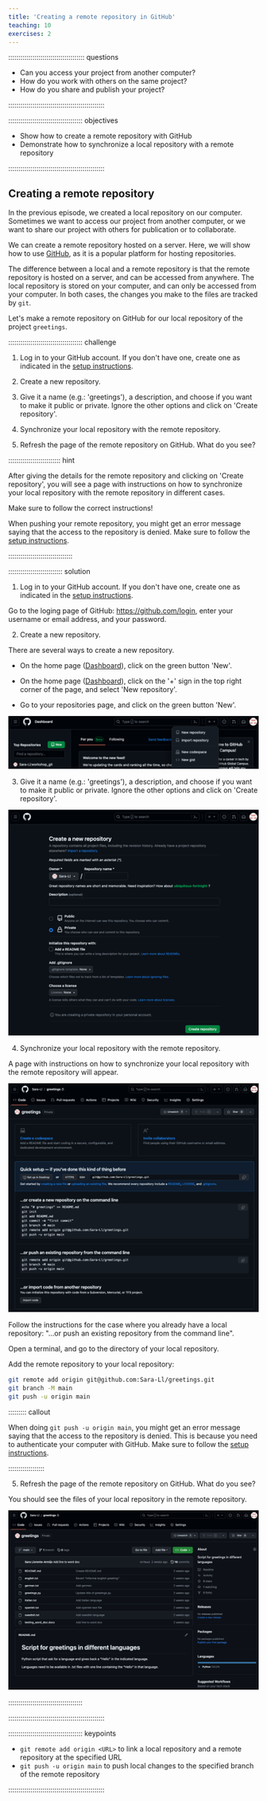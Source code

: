 ```yaml
---
title: 'Creating a remote repository in GitHub'
teaching: 10
exercises: 2
---
```


:::::::::::::::::::::::::::::::::::::: questions 

- Can you access your project from another computer?
- How do you work with others on the same project?
- How do you share and publish your project?

::::::::::::::::::::::::::::::::::::::::::::::::

::::::::::::::::::::::::::::::::::::: objectives

- Show how to create a remote repository with GitHub
- Demonstrate how to synchronize a local repository with a remote repository

::::::::::::::::::::::::::::::::::::::::::::::::

## Creating a remote repository

In the previous episode, we created a local repository on our computer. Sometimes we want to access our project from another computer, or we want to share our project with others for publication or to collaborate. 

We can create a remote repository hosted on a server. Here, we will show how to use [GitHub](https://github.com/), as it is a popular platform for hosting repositories.

The difference between a local and a remote repository is that the remote repository is hosted on a server, and can be accessed from anywhere. The local repository is stored on your computer, and can only be accessed from your computer. In both cases, the changes you make to the files are tracked by `git`.

Let's make a remote repository on GitHub for our local repository of the project `greetings`.

::::::::::::::::::::::::::::::::::::: challenge

1. Log in to your GitHub account. If you don't have one, create one as indicated in the [setup instructions](../learners/setup.md).

2. Create a new repository. 

3. Give it a name (e.g.: 'greetings'), a description, and choose if you want to make it public or private. Ignore the other options and click on 'Create repository'.

4. Synchronize your local repository with the remote repository.

5. Refresh the page of the remote repository on GitHub. What do you see?

:::::::::::::::::::::::::: hint

After giving the details for the remote repository and clicking on 'Create repository', you will see a page with instructions on how to synchronize your local repository with the remote repository in different cases.

Make sure to follow the correct instructions!

When pushing your remote repository, you might get an error message saying that the access to the repository is denied. Make sure to follow the [setup instructions](../learners/setup.md).

::::::::::::::::::::::::::::::::

::::::::::::::::::::::::::: solution

1. Log in to your GitHub account. If you don't have one, create one as indicated in the [setup instructions](../learners/setup.md).

Go to the loging page of GitHub: https://github.com/login, enter your username or email address, and your password.

2. Create a new repository.

There are several ways to create a new repository. 

  - On the home page ([Dashboard](https://github.com/dashboard)), click on the green button 'New'.

  - On the home page ([Dashboard](https://github.com/dashboard)), click on the '+' sign in the top right corner of the page, and select 'New repository'.

  - Go to your repositories page, and click on the green button 'New'.

![Creating a new repository. On the home page (Dashboard), click on the green button 'New' or on the '+' sign in the top right corner of the page, and select 'New repository'.](fig/Screenshot_GitHub_NewRepository.png)

3. Give it a name (e.g.: 'greetings'), a description, and choose if you want to make it public or private. Ignore the other options and click on 'Create repository'.

![Add the details of the new repository.](fig/Screenshot_GitHub_NewRepositoryAllDetails.png)

4. Synchronize your local repository with the remote repository.

A page with instructions on how to synchronize your local repository with the remote repository will appear.

![Synchronize your local repository with the remote repository.](fig/Screenshot_GitHub_addRemote.png)

Follow the instructions for the case where you already have a local repository: "...or push an existing repository from the command line".

Open a terminal, and go to the directory of your local repository.

Add the remote repository to your local repository:

```sh
git remote add origin git@github.com:Sara-Ll/greetings.git
git branch -M main
git push -u origin main
```

::::::::: callout

When doing `git push -u origin main`, you might get an error message saying that the access to the repository is denied. This is because you need to authenticate your computer with GitHub. Make sure to follow the [setup instructions](../learners/setup.md).

::::::::::::::::::

5. Refresh the page of the remote repository on GitHub. What do you see?

You should see the files of your local repository in the remote repository. 

![The remote repository on GitHub.](fig/Screenshot_GitHub_RemoteRepository.png)


:::::::::::::::::::::::::::::::::::::

::::::::::::::::::::::::::::::::::::::::::::::::

::::::::::::::::::::::::::::::::::::: keypoints 

- `git remote add origin <URL>` to link a local repository and a remote repository at the specified URL
- `git push -u origin main` to push local changes to the specified branch of the remote repository

::::::::::::::::::::::::::::::::::::::::::::::::


